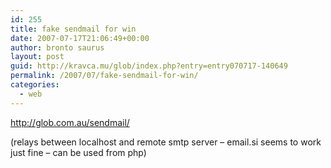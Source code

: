 ```yaml
---
id: 255
title: fake sendmail for win
date: 2007-07-17T21:06:49+00:00
author: bronto saurus
layout: post
guid: http://kravca.mu/glob/index.php?entry=entry070717-140649
permalink: /2007/07/fake-sendmail-for-win/
categories:
  - web
---
```

<a href="http://glob.com.au/sendmail/" target="_blank" >http://glob.com.au/sendmail/</a>

(relays between localhost and remote smtp server &#8211; email.si seems to work just fine &#8211; can be used from php)